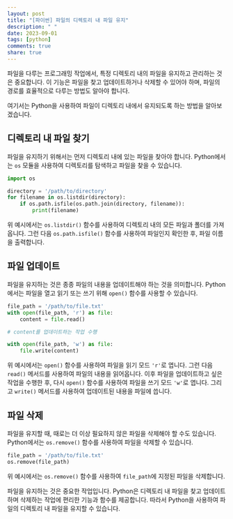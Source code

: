 ```yaml
---
layout: post
title: "[파이썬] 파일의 디렉토리 내 파일 유지"
description: " "
date: 2023-09-01
tags: [python]
comments: true
share: true
---
```


파일을 다루는 프로그래밍 작업에서, 특정 디렉토리 내의 파일을 유지하고 관리하는 것은 중요합니다. 이 기능은 파일을 찾고 업데이트하거나 삭제할 수 있어야 하며, 파일의 경로를 효율적으로 다루는 방법도 알아야 합니다. 

여기서는 Python을 사용하여 파일이 디렉토리 내에서 유지되도록 하는 방법을 알아보겠습니다. 

## 디렉토리 내 파일 찾기

파일을 유지하기 위해서는 먼저 디렉토리 내에 있는 파일을 찾아야 합니다. Python에서는 `os` 모듈을 사용하여 디렉토리를 탐색하고 파일을 찾을 수 있습니다.

```python
import os

directory = '/path/to/directory'
for filename in os.listdir(directory):
    if os.path.isfile(os.path.join(directory, filename)):
        print(filename)
```

위 예시에서는 `os.listdir()` 함수를 사용하여 디렉토리 내의 모든 파일과 폴더를 가져옵니다. 그런 다음 `os.path.isfile()` 함수를 사용하여 파일인지 확인한 후, 파일 이름을 출력합니다.

## 파일 업데이트

파일을 유지하는 것은 종종 파일의 내용을 업데이트해야 하는 것을 의미합니다. Python에서는 파일을 열고 읽기 또는 쓰기 위해 `open()` 함수를 사용할 수 있습니다.

```python
file_path = '/path/to/file.txt'
with open(file_path, 'r') as file:
    content = file.read()

# content를 업데이트하는 작업 수행

with open(file_path, 'w') as file:
    file.write(content)
```

위 예시에서는 `open()` 함수를 사용하여 파일을 읽기 모드 `'r'`로 엽니다. 그런 다음 `read()` 메서드를 사용하여 파일의 내용을 읽어옵니다. 이후 파일을 업데이트하고 싶은 작업을 수행한 후, 다시 `open()` 함수를 사용하여 파일을 쓰기 모드 `'w'`로 엽니다. 그리고 `write()` 메서드를 사용하여 업데이트된 내용을 파일에 씁니다.

## 파일 삭제

파일을 유지할 때, 때로는 더 이상 필요하지 않은 파일을 삭제해야 할 수도 있습니다. Python에서는 `os.remove()` 함수를 사용하여 파일을 삭제할 수 있습니다.

```python
file_path = '/path/to/file.txt'
os.remove(file_path)
```

위 예시에서는 `os.remove()` 함수를 사용하여 `file_path`에 지정된 파일을 삭제합니다.

파일을 유지하는 것은 중요한 작업입니다. Python은 디렉토리 내 파일을 찾고 업데이트하며 삭제하는 작업에 편리한 기능과 함수를 제공합니다. 따라서 Python을 사용하여 파일의 디렉토리 내 파일을 유지할 수 있습니다.